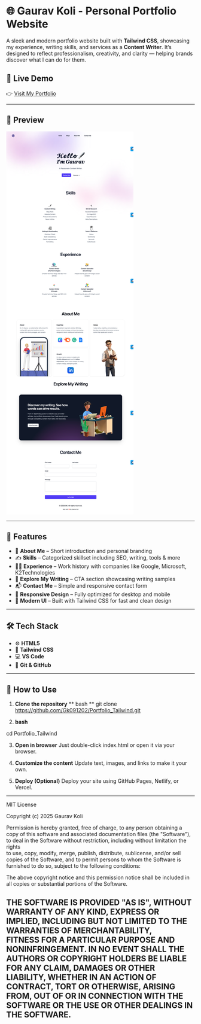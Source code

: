 # 🌐 Gaurav Koli - Personal Portfolio Website

A sleek and modern portfolio website built with **Tailwind CSS**, showcasing my experience, writing skills, and services as a **Content Writer**. It’s designed to reflect professionalism, creativity, and clarity — helping brands discover what I can do for them.

## 🚀 Live Demo

👉 [Visit My Portfolio](https://gk091202.github.io/Portfolio_Tailwind/index.html)

---

## 📸 Preview

![Portfolio Preview](download.png)

---

## 📁 Features

- 💼 **About Me** – Short introduction and personal branding  
- ✍️ **Skills** – Categorized skillset including SEO, writing, tools & more  
- 🧑‍💼 **Experience** – Work history with companies like Google, Microsoft, K2Technologies  
- 📖 **Explore My Writing** – CTA section showcasing writing samples  
- 📬 **Contact Me** – Simple and responsive contact form  
- 📱 **Responsive Design** – Fully optimized for desktop and mobile  
- 🎨 **Modern UI** – Built with Tailwind CSS for fast and clean design  

---

## 🛠 Tech Stack

- ⚙️ **HTML5**  
- 🎨 **Tailwind CSS**  
- 💻 **VS Code**  
- 🧠 **Git & GitHub**


---

## 📌 How to Use

1. **Clone the repository**
** bash **
git clone https://github.com/Gk091202/Portfolio_Tailwind.git

2. **bash**

cd Portfolio_Tailwind

3. **Open in browser**
Just double-click index.html or open it via your browser. 

4. **Customize the content**
Update text, images, and links to make it your own. 

5. **Deploy (Optional)**
Deploy your  site using GitHub Pages, Netlify, or Vercel. 

---

MIT License

Copyright (c) 2025 Gaurav Koli

Permission is hereby granted, free of charge, to any person obtaining a copy
of this software and associated documentation files (the "Software"), to deal
in the Software without restriction, including without limitation the rights  
to use, copy, modify, merge, publish, distribute, sublicense, and/or sell      
copies of the Software, and to permit persons to whom the Software is         
furnished to do so, subject to the following conditions:                       

The above copyright notice and this permission notice shall be included in all
copies or substantial portions of the Software.                                

THE SOFTWARE IS PROVIDED "AS IS", WITHOUT WARRANTY OF ANY KIND, EXPRESS OR    
IMPLIED, INCLUDING BUT NOT LIMITED TO THE WARRANTIES OF MERCHANTABILITY,      
FITNESS FOR A PARTICULAR PURPOSE AND NONINFRINGEMENT. IN NO EVENT SHALL THE   
AUTHORS OR COPYRIGHT HOLDERS BE LIABLE FOR ANY CLAIM, DAMAGES OR OTHER        
LIABILITY, WHETHER IN AN ACTION OF CONTRACT, TORT OR OTHERWISE, ARISING FROM, 
OUT OF OR IN CONNECTION WITH THE SOFTWARE OR THE USE OR OTHER DEALINGS IN THE 
SOFTWARE.
---
